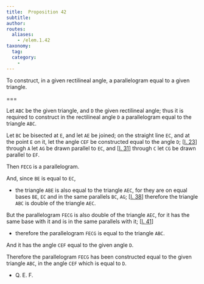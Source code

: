```yaml
---
title:  Proposition 42
subtitle:
author:
routes:
  aliases:
    - /elem.1.42
taxonomy:
  tag:
  category:
    -
---
```


To construct, in a given rectilineal angle, a parallelogram equal to a given triangle.

===

Let `ABC` be the given triangle, and `D` the given rectilineal angle; thus it is required to construct in the rectilineal angle `D` a parallelogram equal to the triangle `ABC`. 

Let `BC` be bisected at `E`, and let `AE` be joined; on the straight line `EC`, and at the point `E` on it, let the angle `CEF` be constructed equal to the angle `D`; [<a href="/elem.1.23">I. 23</a>] through `A` let `AG` be drawn parallel to `EC`, and [<a href="/elem.1.31">I. 31</a>] through `C` let `CG` be drawn parallel to `EF`.

Then `FECG` is a parallelogram.

And, since `BE` is equal to `EC`, 

- the triangle `ABE` is also equal to the triangle `AEC`, for they are on equal bases `BE`, `EC` and in the same parallels `BC`, `AG`; [<a href="/elem.1.38">I. 38</a>] therefore the triangle `ABC` is double of the triangle `AEC`.

<!-- <pb n="340"/> -->

But the parallelogram `FECG` is also double of the triangle `AEC`, for it has the same base with it and is in the same parallels with it; [<a href="/elem.1.41">I. 41</a>] 

- therefore the parallelogram `FECG` is equal to the triangle `ABC`.

And it has the angle `CEF` equal to the given angle `D`.

Therefore the parallelogram `FECG` has been constructed equal to the given triangle `ABC`, in the angle `CEF` which is equal to `D`. 

- Q. E. F.


